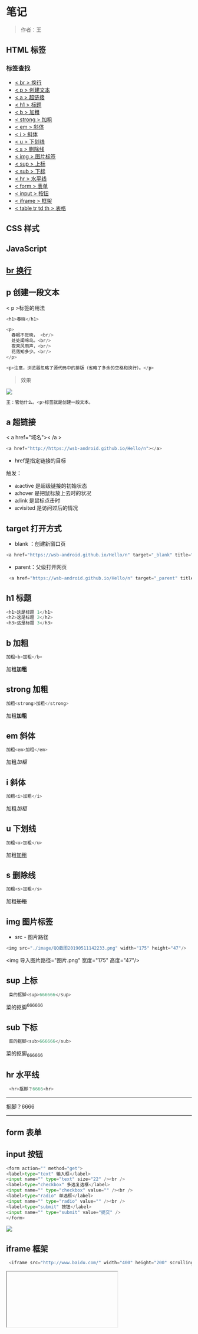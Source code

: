  # 笔记

 >作者：王
 
## HTML 标签

### 标签查找
 - [< br > 换行](#br-换行)
 - [< p > 创建文本](#p-创建一段文本)
 - [< a > 超链接](#a-超链接)
 - [< h1 > 标题](#h1-标题)
 - [< b > 加粗](#b-加粗)
 - [< strong > 加粗](#strong-加粗)
 - [< em > 斜体](#em-斜体)
 - [< i > 斜体](#i-斜体)
 - [< u > 下划线](#u-下划线)
 - [< s > 删除线](#s-删除线)
 - [< img > 图片标签](#img-图片标签)
 - [< sup > 上标](#sup-上标)
 - [< sub > 下标](#sub-下标)
 - [< hr > 水平线](#hr-水平线)
 - [< form > 表单](#form-表单)
 - [< input > 按钮](#input-按钮)
 - [< iframe > 框架](#iframe-框架)
 - [< table tr td th > 表格](#table-tr-td-th-表格)


## CSS 样式

## JavaScript 
 
## [br 换行](#标签查找)

## p 创建一段文本

< p >标签的用法
 ```Python
<h1>春晓</h1>

<p>
   春眠不觉晓， <br/>
   处处闻啼鸟。<br/>
   夜来风雨声，<br/>
   花落知多少。<br/>
</p>

<p>注意，浏览器忽略了源代码中的排版（省略了多余的空格和换行）。</p>
```
>效果

![](./image/QQ截图20190511142233.png)

```Python
王：管他什么。<p>标签就是创建一段文本。
```
## a 超链接

< a href="域名">< /a >
 ```Python
 <a href="http://https://wsb-android.github.io/Hello/n"></a>
```
 - href是指定链接的目标
 
 触发：
 - a:active 是超级链接的初始状态
 - a:hover 是把鼠标放上去时的状况
 - a:link 是鼠标点击时
 - a:visited 是访问过后的情况
 
## target 打开方式

 - blank ：创建新窗口页
 
 ```Python
 <a href="https://wsb-android.github.io/Hello/n" target="_blank" title="转到WSB-Android主页">DIVCSS5</a>
```

 - parent：父级打开网页
 
```Python
 <a href="https://wsb-android.github.io/Hello/n" target="_parent" title="转到WSB-Android主页">DIVCSS5</a>
```

## h1 标题

```Python
<h1>这是标题 1</h1>
<h2>这是标题 2</h2>
<h3>这是标题 3</h3>
```

## b 加粗

```Python
加粗<b>加粗</b>
```
加粗<b>加粗</b>

## strong 加粗

```Python
加粗<strong>加粗</strong>
```
加粗<strong>加粗</strong>

## em 斜体

```Python
加粗<em>加粗</em>
```
加粗<em>加粗</em>

## i 斜体

```Python
加粗<i>加粗</i>
```
加粗<i>加粗</i>

## u 下划线

```Python
加粗<u>加粗</u>
```
加粗<u>加粗</u>

## s 删除线

```Python
加粗<s>加粗</s>
```
加粗<s>加粗</s>

## img 图片标签

 - src - 图片路径
 ```Python
 <img src="./image/QQ截图20190511142233.png" width="175" height="47"/>
```
 <img 导入图片路径="图片.png" 宽度="175" 高度="47"/>

## sup 上标

```Python
 菜的抠脚<sup>666666</sup>
```
菜的抠脚<sup>666666</sup>

## sub 下标

```Python
 菜的抠脚<sub>666666</sub>
```
菜的抠脚<sub>666666</sub>

## hr 水平线

```Python
 <hr>抠脚？6666<hr>
```
<hr>抠脚？6666<hr>

## form 表单

## input 按钮

```Python
<form action="" method="get"> 
<label>type="text" 输入框</label> 
<input name="" type="text" size="22" /><br /> 
<label>type="checkbox" 多选复选框</label> 
<input name="" type="checkbox" value="" /><br /> 
<label>type="radio" 单选框</label> 
<input name="" type="radio" value="" /><br /> 
<label>type="submit" 按钮</label> 
<input name="" type="submit" value="提交" /> 
</form> 
```

![](./image/1.png)

## iframe 框架

```Python
 <iframe src="http://www.baidu.com/" width="400" height="200" scrolling="yes" />
```

<iframe 导入="域名" 宽度="400" 高度="200" 滚动="是" />

```Python
1、常常用于一个网页中局域显示另外网页

2、是否显示滚动条，可以在标签内设置scrolling的不同值属性定义。
```

## table tr td th 表格

```Python

//<table 宽度="300" 边界="1" 间距="0">

<table width="300" border="1" cellspacing="0"> 
    <tr> 
        <th>班级</th> 
        <th>日期</th> 
        <th>标题</th> 
    </tr> 
    <tr> 
        <td>一班</td> 
        <td>2019-5-10</td> 
        <td>标题1</td> 
    </tr> 
    <tr> 
        <td>二班</td> 
        <td>2019-5-20</td> 
        <td>标题2</td> 
    </tr> 
</table> 
```
<table width="300px" border="1" cellspacing="0"> 
    <tr> 
        <th>班级</th> 
        <th>日期</th> 
        <th>标题</th> 
    </tr> 
    <tr> 
        <td>一班</td> 
        <td>2012-5-10</td> 
        <td>标题1</td> 
    </tr> 
    <tr> 
        <td>二班</td> 
        <td>2012-5-20</td> 
        <td>标题2</td> 
    </tr> 
</table> 

#### 注释：表格结构中td和th使用，没有区别均可使用。 “ th、td是行 ” “ tr是列 ” 





## CSS 样式

## 外部样式导入
CSS样式导入
```Python
 <link rel="stylesheet" type="text/css" href="mystyle.css>
```

内联样式
```Python
 <p style="color:sienna;margin-left:20px">这是一个段落。</p>
```

## width 宽度
 - width：100%；百分比计算宽度
 - width：100px；像素计算宽度
 - width：100em；长度单位

## height 高度
 - height：100%；百分比计算高度
 - height：100px；像素计算高度
 - height：100em；对长度单位

## background-color 背景颜色

 - background-color：#000；

## background-image 背景图片

 - background-image：url（图片地址）；

## background-repeat 背景平铺方向

 - background-repeat:
 - repeat-x；水平平铺 
 - repeat-y；垂直居中
 - no-repeat；不平铺

## background-position 背景图像位置

 - top、bottom、left、right，center；可以使用长度值，如 100px 或 5em
 - background-position：
 - 50% 50%；百分百
 - 50px 50px；像素
 - top；上面
 - bottom；下面
 - left；左边 
 - right；右边
 - center; 居中
 - left top；左上
 - left bottom；左下
 - left center；向左居中
</br> ...

简单书写：body {background:#颜色 url('图片') 平铺 图像位置;} 
```Python
 body {background:#ffffff url('img_tree.png') no-repeat right top;}
```
body {background:#白色 url('图片') 不平铺 向右上;}

## border 边框

 - 四个边框
border-left 设置左边框
border-right 设置右边框
border-top 设置上边框
border-bottom 设置下边框

 - 四边相同边框border简写
#divcss5{border:1px solid #00F}
设置了divcss5对象盒子1px像素蓝色实线边框

 - 边框三个样式
通常我们可以对边框设置宽度（厚度）、边框样式、边框颜色这三个属性与参数。

 - 边框颜色：border-color:#000

 - 边框厚度（宽度）：border-width:1px
使用数字+单位设置边框厚度宽度，如1px(边框厚度宽度为1像素)，边框必须为正数字，大于0的数值。否则设置边框border样式无效。

 - border边框样式：border-style:solid

 - 边框样式值如下：
 - none : 　无边框。与任何指定的border-width值无关
 - hidden : 　隐藏边框。IE不支持
 - dotted : 　在MAC平台上IE4+与WINDOWS和UNIX平台上IE5.5+为点线。否则为实线（常用）
 - dashed : 　在MAC平台上IE4+与WINDOWS和UNIX平台上IE5.5+为虚线。否则为实线（常用）
 - solid : 　实线边框（常用）
 - double : 　双线边框。两条单线与其间隔的和等于指定的border-width值
 - groove : 　根据border-color的值画3D凹槽
 - ridge : 　根据border-color的值画菱形边框
 - inset : 　根据border-color的值画3D凹边
 - outset : 　根据border-color的值画3D凸边

## float 浮动
 - float:none 不使用浮动
 - float:left 靠左浮动
 - float:right 靠右浮动

## clear 清除浮动
 - clear:left 左不浮动
 - clear:right 右不浮动
 - clear:both 都不浮动
 - clear:none 不浮动
 - clear:inherit 继承

注释：继承：是指定继承父元素的相应属

## margin 外边距
 - margin-left 对象左边外延边距 （margin-left:5px; 左边外延距离5px）
 - margin-right 对象右边外延边距 （margin-right:5px; 右边外延距离5px）
 - margin-top 对象上边外延边距 （margin-top:5px; 上边外延距离5px）
 - margin-bottom 对象下边外延边距 （margin-bottom:5px; 下边外延距离5px）
 
 缩写：margin:5px 0 6px 4px  " margin:上 左 下 右 "
 
## margin：0 auto; 水平居中

## padding 内边距
 - padding-left 左边距
 - padding-right 右边距
 - padding-top 上边距
 - padding-bottom 下边距
 
## color 颜色

## font-size 字体大小
 - font-size:12px; 设置对象具体字体大小为12px
 - font-size:xx-small; 设置文字大小为最小
 - font-size:small; 设置文字字体大小为小
 - font-size:x-large; 设置对象字体大小为较大
 - font-size:larger; 设置对象字体大小为大
 - font-size:smaller; 相对于父容器中字体尺寸进行相对减小
 - font-size:50%; 相对于父容器中字体尺寸进行相应调整为50%大小
 - font-size:150%; 相对于父容器中字体尺寸进行相应调整为150%大小

## font-family 字体
 - HTML里字体设置 <font face="黑体">我是黑体字</font>
 - CSS里字体设置  .div{ font-family:"黑体";}
## display 显示隐藏

## position 定位
 - position：static 静态定位
 - position:relative 相对定位
 - position:absolute 绝对定位 
 - position:fixed 固定定位 相对浏览器定位
 
  | 定位模式         | 是否脱标占有位置          | 是否可以使用边偏移  | 移动位置的基准          |
  | --------------- | ------------------------ | ----------------- | ------------------------ |
  | 静态定位static	  | 不脱标，正常模式，占有位置 |  不可以            | 	正常模式                |
  | 相对定位relative	| 不脱标，占有位置	         |   可以            	|  相对自身的位置           |
  | 绝对定位absolute	| 脱标，不占有位置         	|   可以           	 |  相对于定义父级元素移动位置 |
  | 固定定位fixed	   | 脱标，不占有位置         	|   可以	            |  相对于浏览器移动位置       |

其他的都比较简单先看绝对定位吧：
 <br/>1.不要把他看得太难，其实很简单OJBK?
 <br/>2.随机定义一个相对定位，然后在定义一个你要移动的绝对定位，这样就OK了
 <br/>3.如果你定义多个定位的话你就要考虑堆叠顺序，z-index属性的是指定了一个元素的堆叠顺序（哪个元素应该放在前面，或后面）
一个元素可以有正数或负数的堆叠顺序：

## text-align 文本对齐
 - left : 左对齐
 - right : 右对齐
 - center : 居中

## cursor鼠标手势与光标
 - div{ cursor:default }默认正常鼠标指针
 - div{ cursor:hand }div{ cursor:text } 文本选择效果
 - div{ cursor:move } 移动选择效果
 - div{ cursor:pointer } 手指形状 链接选择效果
 - div{ cursor:url(url图片地址) }设置对象为图片

![](./image/3.png)

## letter-spacing 字间距

## line-height 行高

## JavaScript 

JS样式导入
```Python
 <link rel="stylesheet" type='text/javascript' href="js/new_file.js" />
```
